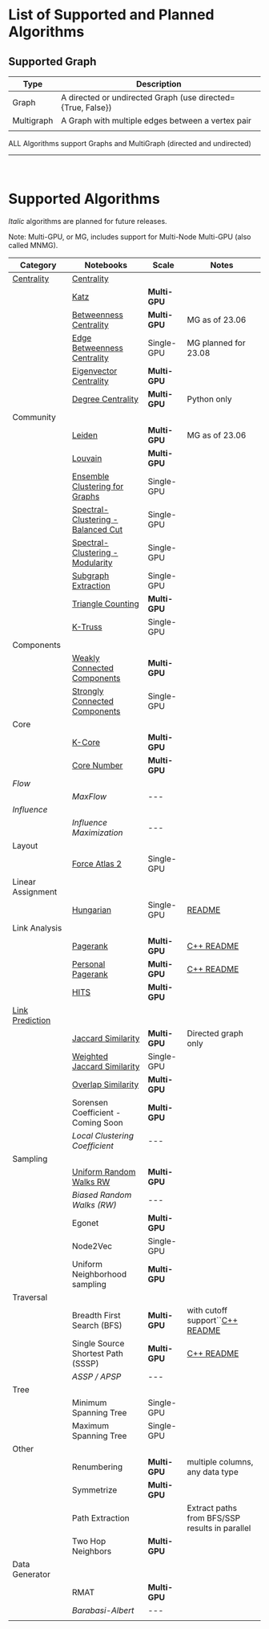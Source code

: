 # List of Supported and Planned Algorithms

## Supported Graph

| Type       | Description                                                 |
| ---------- | ----------------------------------------------------------- |
| Graph      | A directed or undirected Graph (use directed={True, False}) |
| Multigraph | A Graph with multiple edges between a vertex pair           |
|            |                                                             |

ALL Algorithms support Graphs and MultiGraph (directed and undirected)

---

<br>

# Supported Algorithms

_Italic_ algorithms are planned for future releases.

Note: Multi-GPU, or MG, includes support for Multi-Node Multi-GPU (also called MNMG).

| Category          | Notebooks                          | Scale               | Notes                                                           |
| ----------------- | ---------------------------------- | ------------------- | --------------------------------------------------------------- |
| [Centrality](./algorithms/Centrality.md)        | [Centrality](https://github.com/rapidsai/cugraph/blob/main/notebooks/algorithms/centrality/Centrality.ipynb)                                   |                     |                                                                 |
|                   | [Katz](https://github.com/rapidsai/cugraph/blob/main/notebooks/algorithms/centrality/Katz.ipynb)                               | __Multi-GPU__ |                                                                 |
|                   | [Betweenness Centrality](https://github.com/rapidsai/cugraph/blob/main/notebooks/algorithms/centrality/Betweenness.ipynb)             | __Multi-GPU__          | MG as of 23.06                                            |
|                   | [Edge Betweenness Centrality](https://github.com/rapidsai/cugraph/blob/main/notebooks/algorithms/centrality/Betweenness.ipynb)        | Single-GPU          | MG planned for 23.08                                            |
|                   | [Eigenvector Centrality](https://github.com/rapidsai/cugraph/blob/main/notebooks/algorithms/centrality/Eigenvector.ipynb)             | __Multi-GPU__ |                                                                 |
|                   | [Degree Centrality](https://github.com/rapidsai/cugraph/blob/main/notebooks/algorithms/centrality/Degree.ipynb)                  | __Multi-GPU__ | Python only                                                     |
| Community         |                                    |                     |                                                                 |
|                   | [Leiden](https://github.com/rapidsai/cugraph/blob/main/notebooks/algorithms/community/Louvain.ipynb)                             | __Multi-GPU__          | MG as of 23.06                                            |
|                   | [Louvain](https://github.com/rapidsai/cugraph/blob/main/notebooks/algorithms/community/Louvain.ipynb)                            | __Multi-GPU__ |                                                                 |
|                   | [Ensemble Clustering for Graphs](https://github.com/rapidsai/cugraph/blob/main/notebooks/algorithms/community/ECG.ipynb)     | Single-GPU          |                                                                 |
|                   | [Spectral-Clustering - Balanced Cut](https://github.com/rapidsai/cugraph/blob/main/notebooks/algorithms/community/Spectral-Clustering.ipynb) | Single-GPU          |                                                                 |
|                   | [Spectral-Clustering - Modularity](https://github.com/rapidsai/cugraph/blob/main/notebooks/algorithms/community/Spectral-Clustering.ipynb)   | Single-GPU          |                                                                 |
|                   | [Subgraph Extraction](https://github.com/rapidsai/cugraph/blob/main/notebooks/algorithms/community/Subgraph-Extraction.ipyn)                | Single-GPU          |                                                                 |
|                   | [Triangle Counting](https://github.com/rapidsai/cugraph/blob/main/notebooks/algorithms/community/Triangle-Counting.ipynb)                  | __Multi-GPU__ |                                                                 |
|                   | [K-Truss](https://github.com/rapidsai/cugraph/blob/main/notebooks/algorithms/community/ktruss.ipynb)                            | Single-GPU          |                                                                 |
| Components        |                                    |                     |                                                                 |
|                   | [Weakly Connected Components](https://github.com/rapidsai/cugraph/blob/main/notebooks/algorithms/components/ConnectedComponents.ipynb)        | __Multi-GPU__ |                                                                 |
|                   | [Strongly Connected Components](https://github.com/rapidsai/cugraph/blob/main/notebooks/algorithms/components/ConnectedComponents.ipynb)      | Single-GPU          |                                                                 |
| Core              |                                    |                     |                                                                 |
|                   | [K-Core](https://github.com/rapidsai/cugraph/blob/main/notebooks/algorithms/cores/kcore.ipynb)                             | **Multi-GPU** |                                                                 |
|                   | [Core Number](https://github.com/rapidsai/cugraph/blob/main/notebooks/algorithms/cores/core-number.ipynb)                        | **Multi-GPU** |                                                                 |
| _Flow_          |                                    |                     |                                                                 |
|                   | _MaxFlow_                        | ---                 |                                                                 |
| _Influence_     |                                    |                     |                                                                 |
|                   | _Influence Maximization_         | ---                 |                                                                 |
| Layout            |                                    |                     |                                                                 |
|                   | [Force Atlas 2](https://github.com/rapidsai/cugraph/blob/main/notebooks/algorithms/layout/Force-Atlas2.ipynb)                      | Single-GPU          |                                                                 |
| Linear Assignment |                                    |                     |                                                                 |
|                   | [Hungarian]()                          | Single-GPU          | [README](cpp/src/linear_assignment/README-hungarian.md)            |
| Link Analysis     |                                    |                     |                                                                 |
|                   | [Pagerank](https://github.com/rapidsai/cugraph/blob/main/notebooks/algorithms/link_analysis/Pagerank.ipynb)                           | __Multi-GPU__ | [C++ README](cpp/src/centrality/README.md#Pagerank)                |
|                   | [Personal Pagerank]()                  | __Multi-GPU__ | [C++ README](cpp/src/centrality/README.md#Personalized-Pagerank)   |
|                   | [HITS](https://github.com/rapidsai/cugraph/blob/main/notebooks/algorithms/link_analysis/HITS.ipynb)                               | __Multi-GPU__ |                                                                 |
| [Link Prediction](./algorithms/Similarity.md)   |                                    |                     |                                                                 |
|                   | [Jaccard Similarity](https://github.com/rapidsai/cugraph/blob/main/notebooks/algorithms/link_prediction/Jaccard-Similarity.ipynb)                 | __Multi-GPU__      | Directed graph only                         |
|                   | [Weighted Jaccard Similarity](https://github.com/rapidsai/cugraph/blob/main/notebooks/algorithms/link_prediction/Jaccard-Similarity.ipynb)        | Single-GPU          |                                                                 |
|                   | [Overlap Similarity](https://github.com/rapidsai/cugraph/blob/main/notebooks/algorithms/link_prediction/Overlap-Similarity.ipynb)                 | **Multi-GPU** |                                                   |
|                   | Sorensen Coefficient - Coming Soon| **Multi-GPU** |                                                   |
|                   | _Local Clustering Coefficient_   | ---                 |                                                                 |
| Sampling          |                                    |                     |                                                                 |
|                   | [Uniform Random Walks RW](https://github.com/rapidsai/cugraph/blob/main/notebooks/algorithms/sampling/RandomWalk.ipynb)          | __Multi-GPU__ |                                                                 |
|                   | *Biased Random Walks (RW)*       | ---                 |                                                                 |
|                   | Egonet                             | __Multi-GPU__ |                                                                 |
|                   | Node2Vec                           | Single-GPU          |                                             |
|                   | Uniform Neighborhood sampling      | __Multi-GPU__ |                                                                 |
| Traversal         |                                    |                     |                                                                 |
|                   | Breadth First Search (BFS)         | __Multi-GPU__ | with cutoff support``[C++ README](cpp/src/traversal/README.md#BFS) |
|                   | Single Source Shortest Path (SSSP) | __Multi-GPU__ | [C++ README](cpp/src/traversal/README.md#SSSP)                     |
|                   | _ASSP / APSP_                    | ---                 |                                                                 |
| Tree              |                                    |                     |                                                                 |
|                   | Minimum Spanning Tree              | Single-GPU          |                                                                 |
|                   | Maximum Spanning Tree              | Single-GPU          |                                                                 |
| Other             |                                    |                     |                                                                 |
|                   | Renumbering                        | __Multi-GPU__ | multiple columns, any data type                                 |
|                   | Symmetrize                         | __Multi-GPU__ |                                                                 |
|                   | Path Extraction                    |                     | Extract paths from BFS/SSP results in parallel                  |
|                   | Two Hop Neighbors                  | __Multi-GPU__ |                                                                 |
| Data Generator    |                                    |                     |                                                                 |
|                   | RMAT                               | __Multi-GPU__ |                                                                 |
|                   | _Barabasi-Albert_                | ---                 |                                                                 |
|                   |                                    |                     |                                                                 |
